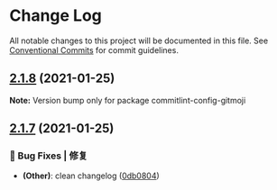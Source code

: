# Change Log

All notable changes to this project will be documented in this file.
See [Conventional Commits](https://conventionalcommits.org) for commit guidelines.

## [2.1.8](https://github.com/arvinxx/commit-gitmoji/compare/commitlint-config-gitmoji@2.1.7...commitlint-config-gitmoji@2.1.8) (2021-01-25)

**Note:** Version bump only for package commitlint-config-gitmoji





## [2.1.7](https://github.com/arvinxx/commit-gitmoji/compare/commitlint-config-gitmoji@2.1.6...commitlint-config-gitmoji@2.1.7) (2021-01-25)


### 🐛 Bug Fixes | 修复

* **(Other)**: clean changelog ([0db0804](https://github.com/arvinxx/commit-gitmoji/commit/0db0804))

